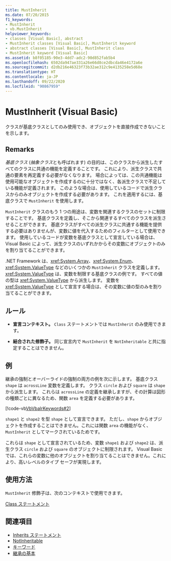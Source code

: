 ```yaml
---
title: MustInherit
ms.date: 07/20/2015
f1_keywords:
- MustInherit
- vb.MustInherit
helpviewer_keywords:
- classes [Visual Basic], abstract
- MustInherit classes [Visual Basic], MustInherit keyword
- abstract classes [Visual Basic], MustInherit class
- MustInherit keyword [Visual Basic]
ms.assetid: b8f05185-90e3-4dd7-adc2-90d852fab5b4
ms.openlocfilehash: 6502da947ae331a26e66d8ce2dbcda46e4172a6e
ms.sourcegitcommit: d2db216e46323f73b32ae312c9e4135258e5d68e
ms.translationtype: HT
ms.contentlocale: ja-JP
ms.lasthandoff: 09/22/2020
ms.locfileid: "90867959"
---
```

# <a name="mustinherit-visual-basic"></a>MustInherit (Visual Basic)

クラスが基底クラスとしてのみ使用でき、オブジェクトを直接作成できないことを示します。  
  
## <a name="remarks"></a>Remarks  

 *基底クラス* (*抽象クラス*とも呼ばれます) の目的は、このクラスから派生したすべてのクラスに共通の機能を定義することです。 これにより、派生クラスで共通の要素を再定義する必要がなくなります。 場合によっては、この共通機能は使用可能なオブジェクトを作成するのに十分ではなく、各派生クラスで不足している機能が定義されます。 このような場合は、使用しているコードで派生クラスからのみオブジェクトを作成する必要があります。 これを適用するには、基底クラスで `MustInherit` を使用します。  
  
 `MustInherit` クラスのもう 1 つの用途は、変数を関連するクラスのセットに制限することです。 基底クラスを定義し、そこから関連するすべてのクラスを派生させることができます。 基底クラスがすべての派生クラスに共通する機能を提供する必要はありませんが、変数に値を代入するためのフィルターとして使用できます。 使用しているコードが変数を基底クラスとして宣言している場合は、Visual Basic によって、派生クラスのいずれかからその変数にオブジェクトのみを割り当てることができます。  
  
 .NET Framework は、<xref:System.Array>、<xref:System.Enum>、<xref:System.ValueType> などのいくつかの `MustInherit` クラスを定義します。 <xref:System.ValueType> は、変数を制限する基底クラスの例です。 すべての値の型は <xref:System.ValueType> から派生します。 変数を <xref:System.ValueType> として宣言する場合は、その変数に値の型のみを割り当てることができます。  
  
## <a name="rules"></a>ルール  
  
- **宣言コンテキスト。** `Class` ステートメントでは `MustInherit` のみ使用できます。  
  
- **結合された修飾子。** 同じ宣言内で `MustInherit` を `NotInheritable` と共に指定することはできません。  
  
## <a name="example"></a>例  

 継承の強制とオーバーライドの強制の両方の例を次に示します。 基底クラス `shape` は `acrossLine` 変数を定義します。 クラス `circle` および `square` は `shape` から派生します。 これらは `acrossLine` の定義を継承しますが、その計算は図形の種類ごとに異なるため、関数 `area` を定義する必要があります。  
  
 [!code-vb[VbVbalrKeywords#2](~/samples/snippets/visualbasic/VS_Snippets_VBCSharp/VbVbalrKeywords/VB/Class1.vb#2)]  
  
 `shape1` と `shape2` を型 `shape` として宣言できます。 ただし、`shape` からオブジェクトを作成することはできません。これには関数 `area` の機能がなく、`MustInherit` としてマークされているためです。  
  
 これらは `shape` として宣言されているため、変数 `shape1` および `shape2` は、派生クラス `circle` および `square` のオブジェクトに制限されます。 Visual Basic では、これらの変数に他のオブジェクトを割り当てることはできません。これにより、高いレベルのタイプ セーフが実現します。  
  
## <a name="usage"></a>使用方法  

 `MustInherit` 修飾子は、次のコンテキストで使用できます。  
  
 [Class ステートメント](../statements/class-statement.md)  
  
## <a name="see-also"></a>関連項目

- [Inherits ステートメント](../statements/inherits-statement.md)
- [NotInheritable](notinheritable.md)
- [キーワード](../keywords/index.md)
- [継承の基本](../../programming-guide/language-features/objects-and-classes/inheritance-basics.md)
